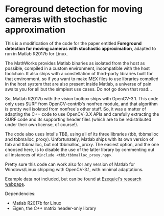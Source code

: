 # Foreground detection for moving cameras with stochastic approximation

This is a modification of the code for the paper entitled **Foreground detection for moving cameras with stochastic approximation**,
adapted to run in Matlab R2017b for Linux.

The MathWorks provides Matlab binaries as isolated from the host as possible, compiled
in a custom environment, incompatible with the host toolchain. It also ships with a
constellation of third-party libraries built for that environment, so if you want to
make MEX files to use libraries compiled in the host system that are also present
inside Matlab, a universe of pain awaits you for all but the simplest use cases.
Do not go down that road...

So, Matlab R2017b with the vision toolbox ships with OpenCV-3.1. This code only uses SURF
from OpenCV-contrib's nonfree module, and that algorithm is pretty well isolated from
nonfree's other stuff. So, it was a matter of adapting the C++ code to use OpenCV-3.X APIs
and carefully extracting the SURF code and its supporting header files (which are to be
redistributed under their own license, of course!).

The code also uses Intel's TBB, using all of its three libraries (tbb, tbbmalloc and tbbmalloc_proxy).
Unfortunately, Matlab ships with its own version of tbb and tbbmalloc, but not tbbmalloc_proxy.
The easiest option, and the one choosed here, is to disable the use of the latter library by commenting
out all instances of `#include <tbb/tbbmalloc_proxy.hpp>`.

Pretty sure this code can work also for any version of Matlab for Windows/Linux shipping
with OpenCV-3.1, with minimal adaptations.

Example data not included, but can be found at
[Ezequiel's research webpage](http://www.lcc.uma.es/~ezeqlr/nonpan/nonpan.html).

Dependencies:
* Matlab R2017b for Linux
* Eigen, the C++ matrix header-only library

